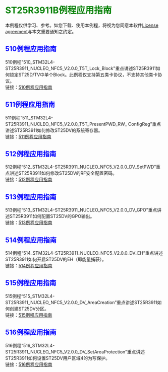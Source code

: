 # <font color="green">ST25R3911B例程应用指南 </font>

本例程仅供学习、参考。如您下载、使用本例程，将视为您同意本软件[License agreement](https://github.com/ST25-NFC/SOFTWARE-LICENSE-AGREEMENT/blob/main/SLA.pdf)与本文重要通知之约定。

## <font color="blue">510例程应用指南</font>

510例程"510_STM32L4-ST25R3911_NUCLEO_NFC5_V2.0.0_T5T_Lock_Block"重点讲述ST25R3911如何锁定ST25D/TV中单个Block。此例程仅支持第五类卡协议，不支持其他类卡协议。<br>
链接：[510例程应用指南](https://github.com/ST25-NFC/ST25R3911B/blob/0662b95064bb03beff460fc548e667c0b4c34551/510/510%E4%BE%8B%E7%A8%8B%E5%BA%94%E7%94%A8%E6%8C%87%E5%8D%97.md)

## <font color="blue">511例程应用指南</font>

511例程“511_STM32L4-ST25R3911_NUCLEO_NFC5_V2.0.0_T5T_PresentPWD_RW_
ConfigReg”重点讲述ST25R3911如何修改ST25DV的系统寄存器。<br>
链接：[511例程应用指南](https://github.com/ST25-NFC/ST25R3911B/blob/0662b95064bb03beff460fc548e667c0b4c34551/511/511%E4%BE%8B%E7%A8%8B%E5%BA%94%E7%94%A8%E6%8C%87%E5%8D%97.md)

## <font color="blue">512例程应用指南</font>

512例程“512_STM32L4-ST25R3911_NUCLEO_NFC5_V2.0.0_DV_SetPWD”重点讲述ST25R3911如何修改ST25DV的RF安全配置密码。<br>
链接：[512例程应用指南](https://github.com/ST25-NFC/ST25R3911B/blob/0662b95064bb03beff460fc548e667c0b4c34551/512/512%E4%BE%8B%E7%A8%8B%E5%BA%94%E7%94%A8%E6%8C%87%E5%8D%97.md)

## <font color="blue">513例程应用指南</font>

513例程“513_STM32L4-ST25R3911_NUCLEO_NFC5_V2.0.0_DV_GPO”重点讲述ST25R3911如何配置ST25DV的GPO输出。<br>
链接：[513例程应用指南](https://github.com/ST25-NFC/ST25R3911B/blob/0662b95064bb03beff460fc548e667c0b4c34551/513/513%E4%BE%8B%E7%A8%8B%E5%BA%94%E7%94%A8%E6%8C%87%E5%8D%97.md)

## <font color="blue">514例程应用指南</font>

514例程“514_STM32L4-ST25R3911_NUCLEO_NFC5_V2.0.0_DV_EH”重点讲述ST25R3911如何开启ST25DV的EH（即能量捕获）。<br>
链接：[514例程应用指南](https://github.com/ST25-NFC/ST25R3911B/blob/0662b95064bb03beff460fc548e667c0b4c34551/514/514%E4%BE%8B%E7%A8%8B%E5%BA%94%E7%94%A8%E6%8C%87%E5%8D%97.md)

## <font color="blue">515例程应用指南</font>

515例程“515_STM32L4-ST25R3911_NUCLEO_NFC5_V2.0.0_DV_AreaCreation”重点讲述ST25R3911如何创建ST25DV分区。<br>
链接：[515例程应用指南](https://github.com/ST25-NFC/ST25R3911B/blob/0662b95064bb03beff460fc548e667c0b4c34551/515/515%E4%BE%8B%E7%A8%8B%E5%BA%94%E7%94%A8%E6%8C%87%E5%8D%97.md)

## <font color="blue">516例程应用指南</font>

516例程“516_STM32L4-ST25R3911_NUCLEO_NFC5_V2.0.0_DV_SetAreaProtection”重点讲述ST25R3911如何设置ST25DV用户区域4的为写保护。<br>
链接：[516例程应用指南](https://github.com/ST25-NFC/ST25R3911B/blob/0662b95064bb03beff460fc548e667c0b4c34551/516/516%E4%BE%8B%E7%A8%8B%E5%BA%94%E7%94%A8%E6%8C%87%E5%8D%97.md)
